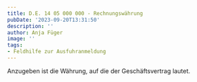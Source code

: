 ```yaml
---
title: D.E. 14 05 000 000 - Rechnungswährung
pubDate: '2023-09-20T13:31:50'
description: ''
author: Anja Füger
image: ''
tags:
- Feldhilfe zur Ausfuhranmeldung
---
```


Anzugeben ist die Währung, auf die der Geschäftsvertrag lautet.